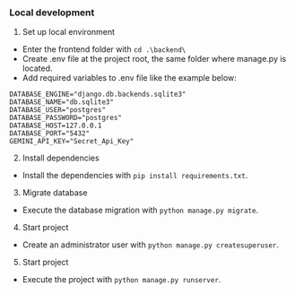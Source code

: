 ### Local development

1. Set up local environment

- Enter the frontend folder with `cd .\backend\`
- Create .env file at the project root, the same folder where manage.py is located.
- Add required variables to .env file like the example below:
```
DATABASE_ENGINE="django.db.backends.sqlite3"
DATABASE_NAME="db.sqlite3"
DATABASE_USER="postgres"
DATABASE_PASSWORD="postgres"
DATABASE_HOST=127.0.0.1
DATABASE_PORT="5432"
GEMINI_API_KEY="Secret_Api_Key"
```

2. Install dependencies

- Install the dependencies with `pip install requirements.txt`.

3. Migrate database

- Execute the database migration with `python manage.py migrate`.

4. Start project

- Create an administrator user with `python manage.py createsuperuser`.

5. Start project

- Execute the project with `python manage.py runserver`.
